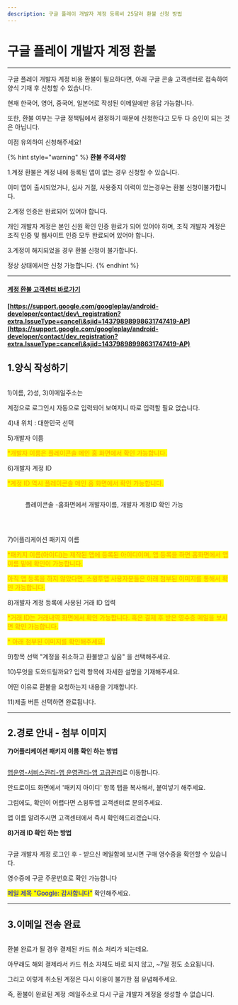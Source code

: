 ```yaml
---
description: 구글 플레이 개발자 계정 등록비 25달러 환불 신청 방법
---
```


# 구글 플레이 개발자 계정 환불

***



﻿구글 플레이 개발자 계정 비용 환불이 필요하다면, 아래 구글 콘솔 고객센터로 접속하여 양식 기재 후 신청할 수 있습니다.

현재 한국어, 영어, 중국어, 일본어로 작성된 이메일에만 응답 가능합니다.

또한, 환불 여부는 구글 정책팀에서 결정하기 때문에 신청한다고 모두 다 승인이 되는 것은 아닙니다.

이점 유의하여 신청해주세요!

{% hint style="warning" %}
**환불 주의사항**

1.계정 환불은 계정 내에 등록된 앱이 없는 경우 신청할 수 있습니다.&#x20;

이미 앱이 출시되었거나, 심사 거절, 사용중지 이력이 있는경우는  환불 신청이불가합니다. &#x20;

2.계정 인증은 완료되어 있어야 합니다.&#x20;

개인 개발자 계정은 본인 신원 확인 인증 완료가 되어 있어야 하며, 조직 개발자 계정은 조직 인증 및 웹사이트 인증 모두 완료되어 있어야 합니다.

3.계정이 해지되었을 경우 환불 신청이 불가합니다.&#x20;

정상 상태에서만 신청 가능합니다.&#x20;
{% endhint %}



***



#### [계정 환불 고객센터 바로가기](refund.md#undefined)

#### [https://support.google.com/googleplay/android-developer/contact/dev\_registration?extra.IssueType=cancel\&sjid=14379898998631747419-AP](https://support.google.com/googleplay/android-developer/contact/dev_registration?extra.IssueType=cancel\&sjid=14379898998631747419-AP)

## 1.양식 작성하기

<figure><img src="../../.gitbook/assets/환불1.png" alt=""><figcaption></figcaption></figure>

1\)이름, 2)성, 3)이메일주소는

계정으로 로그인시 자동으로 입력되어 보여지니 따로 입력할 필요 없습니다.

4\)내 위치 : 대한민국 선택

5\)개발자 이름

<mark style="color:orange;">\*개발자 이름은 플레이콘솔 메인 홈 화면에서 확인 가능합니다.</mark>

6\)개발자 계정 ID

<mark style="color:orange;">\*계정 ID 역시 플레이콘솔 메인 홈 화면에서 확인 가능합니다.</mark>

<figure><img src="../../.gitbook/assets/환불4.png" alt=""><figcaption><p>플레이콘솔 -홈화면에서 개발자이름, 개발자 계정ID 확인 가능</p></figcaption></figure>

﻿﻿

<figure><img src="../../.gitbook/assets/환불2.png" alt=""><figcaption></figcaption></figure>

7\)어플리케이션 패키지 이름

<mark style="color:orange;">\*패키지 이름(아이디)는 제작된 앱에 등록된 아이디이며, 앱 등록을 하면 홈화면에서 앱 이름 밑에 확인이 가능합니다.</mark>

<mark style="color:orange;">아직 앱 등록을 하지 않았다면, 스윙투앱 사용자분들은 아래 첨부된 이미지를 통해서 확인 가능합니다.</mark>

8\)개발자 계정 등록에 사용된 거래 ID 입력

<mark style="color:orange;">\*거래 ID는 거래내역 화면에서 확인 가능합니다. 혹은 결제 후 받은 영수증 메일을 보시면 확인 가능합니다.</mark>

<mark style="color:orange;">\* 아래 첨부된 이미지를 확인해주세요.</mark>

9\)항목 선택 "계정을 취소하고 환불받고 싶음" 을 선택해주세요.

10\)무엇을 도와드릴까요? 입력 항목에 자세한 설명을 기재해주세요.

어떤 이유로 환불을 요청하는지 내용을 기재합니다.

11\)제출 버튼 선택하면 완료됩니다.

***



## 2.경로 안내 - 첨부 이미지



**7)어플리케이션 패키지 이름 확인 하는 방법**

<figure><img src="../../.gitbook/assets/환불5.png" alt=""><figcaption></figcaption></figure>

﻿[앱운영-서비스관리-앱 운영관리-앱 고급관리](https://www.swing2app.co.kr/view/app_advanced_management_by_android)로 이동합니다.

안드로이드 화면에서 '패키지 아이디' 항목 탭을 복사해서, 붙여넣기 해주세요.

그럼에도, 확인이 어렵다면 스윙투앱 고객센터로 문의주세요.

앱 이름 알려주시면 고객센터에서 즉시 확인해드리겠습니다.



**8)거래 ID 확인 하는 방법**

<div align="left"><figure><img src="../../.gitbook/assets/거래ID영수증.PNG" alt=""><figcaption></figcaption></figure></div>

구글 개발자 계정 로그인 후 - 받으신 메일함에 보시면 구매 영수증을 확인할 수 있습니다.

영수증에 구글 주문번호로 확인 가능합니다

<mark style="color:blue;">메일 제목 "Google: 감사합니다"</mark> 확인해주세요.

***



## 3.이메일 전송 완료&#x20;

<div align="left"><figure><img src="../../.gitbook/assets/환불6.png" alt=""><figcaption></figcaption></figure></div>

환불 완료가 될 경우 결제된 카드 취소 처리가 되는데요.

아무래도 해외 결제라서 카드 취소 자체도 바로 되지 않고, \~7일 정도 소요됩니다.

그리고 이렇게 취소된 계정은 다시 이용이 불가한 점 유념해주세요.

즉, 환불이 완료된 계정 :메일주소로 다시 구글 개발자 계정을 생성할 수 없습니다.

﻿

